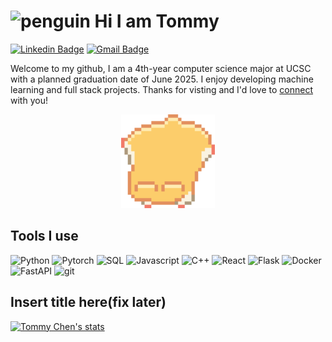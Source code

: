 # <img src = "https://github.com/TommyClemenzaChen/TommyClemenzaChen/assets/112852021/2b82155f-f760-4fa6-b625-81727e084353" alt = "penguin" width = 75 height = 75> Hi I am Tommy 

[![Linkedin Badge](https://img.shields.io/badge/-Tommy_Chen-blue?style=flat&logo=Linkedin&logoColor=white&link=https://www.linkedin.com/in/tomchen175)](https://www.linkedin.com/in/tomchen175)
[![Gmail Badge](https://img.shields.io/badge/-tchen175@ucsc.edu-c14438?style=flat&logo=Gmail&logoColor=white&link=mailto:tchen175@ucsc.edu)](mailto:tchen175@ucsc.edu)

Welcome to my github, I am a 4th-year computer science major at UCSC with a planned graduation date of June 2025. I enjoy developing machine learning and full stack projects. Thanks for visting and I'd love to [connect](https://www.linkedin.com/in/tomchen175) with you! 


<p align = "center">
  <img src="https://github.com/TommyClemenzaChen/misc/blob/main/HAMDANCE.gif" alt="hamster" width = 150 height = 150>
</p>
<h2>Tools I use</h2>
<p>
  <img alt = "Python" src = "https://img.shields.io/badge/-Python-0A18F5?style=flat-square&logo=python"/>
  <img alt="Pytorch" src="https://img.shields.io/badge/-Pytorch-FF9300?style=flat-square&logo=pytorch" />
  <img alt="SQL" src="https://img.shields.io/badge/-SQL-1DD4E0?style=flat-square&logo=postgresql">
  <img alt="Javascript" src="https://img.shields.io/badge/-javascript-FF9300?style=flat-square&logo=javascript">
  <img alt="C++" src="https://img.shields.io/badge/-c++-0A18F5?style=flat-square&logo=c%2B%2B">
  <img alt="React" src="https://img.shields.io/badge/-React-45b8d8?style=flat-square&logo=react&logoColor=white" />
  <img alt="Flask" src="https://img.shields.io/badge/-Flask-F5c1d8?style=flat-square&logo=flask">
  <img alt="Docker" src="https://img.shields.io/badge/-Docker-42c1d8?style=flat-square&logo=docker">
  <img alt="FastAPI" src="https://img.shields.io/badge/-fastapi-90EE90?style=flat-square&logo=fastapi">
  <img alt="git" src="https://img.shields.io/badge/-Git-0E0903?style=flat-square&logo=git&logoColor=white" />
  
</p>

<h2>Insert title here(fix later)</h2>

[![Tommy Chen's stats](https://github-readme-stats.vercel.app/api?username=TommyClemenzaChen&show_icons=true&theme=radical)](https://github.com/anuraghazra/github-readme-stats)






